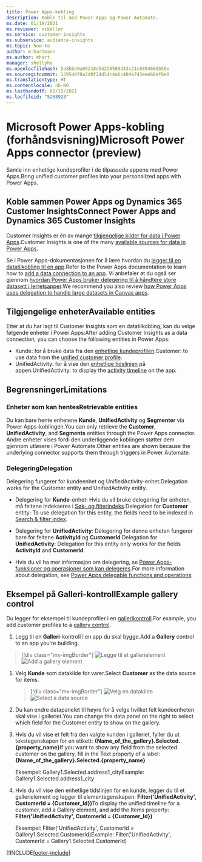 ```yaml
---
title: Power Apps-kobling
description: Koble til med Power Apps og Power Automate.
ms.date: 01/19/2021
ms.reviewer: nikeller
ms.service: customer-insights
ms.subservice: audience-insights
ms.topic: how-to
author: m-hartmann
ms.author: mhart
manager: shellyha
ms.openlocfilehash: 5a8bbb9a09218d54228589d43c21c8894680b56e
ms.sourcegitcommit: 139548f8a2d0f24d54c4a6c404a743eeeb8ef8e0
ms.translationtype: HT
ms.contentlocale: nb-NO
ms.lasthandoff: 02/15/2021
ms.locfileid: "5268928"
---
```

# <a name="microsoft-power-apps-connector-preview"></a><span data-ttu-id="4de4e-103">Microsoft Power Apps-kobling (forhåndsvisning)</span><span class="sxs-lookup"><span data-stu-id="4de4e-103">Microsoft Power Apps connector (preview)</span></span>

<span data-ttu-id="4de4e-104">Samle inn enhetlige kundeprofiler i de tilpassede appene med Power Apps.</span><span class="sxs-lookup"><span data-stu-id="4de4e-104">Bring unified customer profiles into your personalized apps with Power Apps.</span></span>

## <a name="connect-power-apps-and-dynamics-365-customer-insights"></a><span data-ttu-id="4de4e-105">Koble sammen Power Apps og Dynamics 365 Customer Insights</span><span class="sxs-lookup"><span data-stu-id="4de4e-105">Connect Power Apps and Dynamics 365 Customer Insights</span></span>

<span data-ttu-id="4de4e-106">Customer Insights er én av mange [tilgjengelige kilder for data i Power Apps](https://docs.microsoft.com/powerapps/maker/canvas-apps/working-with-data-sources).</span><span class="sxs-lookup"><span data-stu-id="4de4e-106">Customer Insights is one of the many [available sources for data in Power Apps](https://docs.microsoft.com/powerapps/maker/canvas-apps/working-with-data-sources).</span></span>

<span data-ttu-id="4de4e-107">Se i Power Apps-dokumentasjonen for å lære hvordan du [legger til en datatilkobling til en app](https://docs.microsoft.com/powerapps/maker/canvas-apps/add-data-connection).</span><span class="sxs-lookup"><span data-stu-id="4de4e-107">Refer to the Power Apps documentation to learn how to [add a data connection to an app](https://docs.microsoft.com/powerapps/maker/canvas-apps/add-data-connection).</span></span> <span data-ttu-id="4de4e-108">Vi anbefaler at du også ser gjennom [hvordan Power Apps bruker delegering til å håndtere store datasett i lerretsapper](https://docs.microsoft.com/powerapps/maker/canvas-apps/delegation-overview).</span><span class="sxs-lookup"><span data-stu-id="4de4e-108">We recommend you also review [how Power Apps uses delegation to handle large datasets in Canvas apps](https://docs.microsoft.com/powerapps/maker/canvas-apps/delegation-overview).</span></span>

## <a name="available-entities"></a><span data-ttu-id="4de4e-109">Tilgjengelige enheter</span><span class="sxs-lookup"><span data-stu-id="4de4e-109">Available entities</span></span>

<span data-ttu-id="4de4e-110">Etter at du har lagt til Customer Insights som en datatilkobling, kan du velge følgende enheter i Power Apps:</span><span class="sxs-lookup"><span data-stu-id="4de4e-110">After adding Customer Insights as a data connection, you can choose the following entities in Power Apps:</span></span>

- <span data-ttu-id="4de4e-111">Kunde: for å bruke data fra den [enhetlige kundeprofilen](customer-profiles.md).</span><span class="sxs-lookup"><span data-stu-id="4de4e-111">Customer: to use data from the [unified customer profile](customer-profiles.md).</span></span>
- <span data-ttu-id="4de4e-112">UnifiedActivity: for å vise den [enhetlige tidslinjen](activities.md) på appen.</span><span class="sxs-lookup"><span data-stu-id="4de4e-112">UnifiedActivity: to display the [activity timeline](activities.md) on the app.</span></span>

## <a name="limitations"></a><span data-ttu-id="4de4e-113">Begrensninger</span><span class="sxs-lookup"><span data-stu-id="4de4e-113">Limitations</span></span>

### <a name="retrievable-entities"></a><span data-ttu-id="4de4e-114">Enheter som kan hentes</span><span class="sxs-lookup"><span data-stu-id="4de4e-114">Retrievable entities</span></span>

<span data-ttu-id="4de4e-115">Du kan bare hente enhetene **Kunde**, **UnifiedActivity** og **Segmenter** via Power Apps-koblingen.</span><span class="sxs-lookup"><span data-stu-id="4de4e-115">You can only retrieve the **Customer**, **UnifiedActivity**, and **Segments** entities through the Power Apps connector.</span></span> <span data-ttu-id="4de4e-116">Andre enheter vises fordi den underliggende koblingen støtter dem gjennom utløsere i Power Automate.</span><span class="sxs-lookup"><span data-stu-id="4de4e-116">Other entities are shown because the underlying connector supports them through triggers in Power Automate.</span></span>  

### <a name="delegation"></a><span data-ttu-id="4de4e-117">Delegering</span><span class="sxs-lookup"><span data-stu-id="4de4e-117">Delegation</span></span>

<span data-ttu-id="4de4e-118">Delegering fungerer for kundeenhet og UnifiedActivity-enhet.</span><span class="sxs-lookup"><span data-stu-id="4de4e-118">Delegation works for the Customer entity and UnifiedActivity entity.</span></span> 

- <span data-ttu-id="4de4e-119">Delegering for **Kunde**-enhet: Hvis du vil bruke delegering for enheten, må feltene indekseres i [Søk- og filterindeks](search-filter-index.md).</span><span class="sxs-lookup"><span data-stu-id="4de4e-119">Delegation for **Customer** entity: To use delegation for this entity, the fields need to be indexed in [Search & filter index](search-filter-index.md).</span></span>  

- <span data-ttu-id="4de4e-120">Delegering for **UnifiedActivity**: Delegering for denne enheten fungerer bare for feltene **ActivityId** og **CustomerId**.</span><span class="sxs-lookup"><span data-stu-id="4de4e-120">Delegation for **UnifiedActivity**: Delegation for this entity only works for the fields **ActivityId** and **CustomerId**.</span></span>  

- <span data-ttu-id="4de4e-121">Hvis du vil ha mer informasjon om delegering, se [Power Apps-funksjoner og operasjoner som kan delegeres](https://docs.microsoft.com/connectors/commondataservice/#power-apps-delegable-functions-and-operations-for-the-cds-for-apps).</span><span class="sxs-lookup"><span data-stu-id="4de4e-121">For more information about delegation, see [Power Apps delegable functions and operations](https://docs.microsoft.com/connectors/commondataservice/#power-apps-delegable-functions-and-operations-for-the-cds-for-apps).</span></span> 

## <a name="example-gallery-control"></a><span data-ttu-id="4de4e-122">Eksempel på Galleri-kontroll</span><span class="sxs-lookup"><span data-stu-id="4de4e-122">Example gallery control</span></span>

<span data-ttu-id="4de4e-123">Du legger for eksempel til kundeprofiler i en [gallerikontroll](https://docs.microsoft.com/powerapps/maker/canvas-apps/add-gallery).</span><span class="sxs-lookup"><span data-stu-id="4de4e-123">For example, you add customer profiles to a [gallery control](https://docs.microsoft.com/powerapps/maker/canvas-apps/add-gallery).</span></span>

1. <span data-ttu-id="4de4e-124">Legg til en **Galleri**-kontroll i en app du skal bygge.</span><span class="sxs-lookup"><span data-stu-id="4de4e-124">Add a **Gallery** control to an app you're building.</span></span>

> [!div class="mx-imgBorder"]
> <span data-ttu-id="4de4e-125">![Legge til et gallerielement](media/connector-powerapps9.png "Legge til et gallerielement")</span><span class="sxs-lookup"><span data-stu-id="4de4e-125">![Add a gallery element](media/connector-powerapps9.png "Add a gallery element")</span></span>

1. <span data-ttu-id="4de4e-126">Velg **Kunde** som datakilde for varer.</span><span class="sxs-lookup"><span data-stu-id="4de4e-126">Select **Customer** as the data source for items.</span></span>

    > [!div class="mx-imgBorder"]
    > <span data-ttu-id="4de4e-127">![Velg en datakilde](media/choose-datasource-powerapps.png "Velg en datakilde")</span><span class="sxs-lookup"><span data-stu-id="4de4e-127">![Select a data source](media/choose-datasource-powerapps.png "Select a data source")</span></span>

1. <span data-ttu-id="4de4e-128">Du kan endre datapanelet til høyre for å velge hvilket felt kundeenheten skal vise i galleriet.</span><span class="sxs-lookup"><span data-stu-id="4de4e-128">You can change the data panel on the right to select which field for the Customer entity to show on the gallery.</span></span>

1. <span data-ttu-id="4de4e-129">Hvis du vil vise et felt fra den valgte kunden i galleriet, fyller du ut tekstegenskapen for en etikett:  **{Name_of_the_gallery}.Selected.{property_name}**</span><span class="sxs-lookup"><span data-stu-id="4de4e-129">If you want to show any field from the selected customer on the gallery, fill in the Text property of a label:  **{Name_of_the_gallery}.Selected.{property_name}**</span></span>

    <span data-ttu-id="4de4e-130">Eksempel: Gallery1.Selected.address1_city</span><span class="sxs-lookup"><span data-stu-id="4de4e-130">Example: Gallery1.Selected.address1_city</span></span>

1. <span data-ttu-id="4de4e-131">Hvis du vil vise den enhetlige tidslinjen for en kunde, legger du til et gallerielement og legger til elementegenskapen: **Filter('UnifiedActivity', CustomerId = {Customer_Id})**</span><span class="sxs-lookup"><span data-stu-id="4de4e-131">To display the unified timeline for a customer, add a Gallery element, and add the Items property: **Filter('UnifiedActivity', CustomerId = {Customer_Id})**</span></span>

    <span data-ttu-id="4de4e-132">Eksempel: Filter('UnifiedActivity', CustomerId = Gallery1.Selected.CustomerId)</span><span class="sxs-lookup"><span data-stu-id="4de4e-132">Example: Filter('UnifiedActivity', CustomerId = Gallery1.Selected.CustomerId)</span></span>


[!INCLUDE[footer-include](../includes/footer-banner.md)]